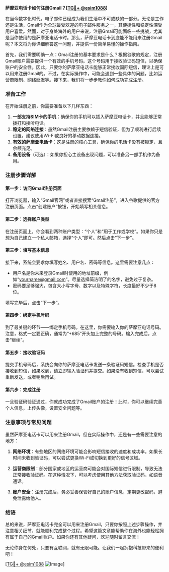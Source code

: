 **萨摩亚电话卡如何注册Gmail？[[TG💪+ @esim1088](https://t.me/s/esim1088)]**

在当今数字化时代，电子邮件已经成为我们生活中不可或缺的一部分。无论是工作还是生活，Gmail作为全球最受欢迎的电子邮件服务之一，其便捷性和稳定性深受用户喜爱。然而，对于身处海外的用户来说，注册Gmail可能面临一些挑战，尤其是当你使用的是萨摩亚电话卡时。那么，萨摩亚电话卡到底能不能用来注册Gmail呢？本文将为你详细解答这一问题，并提供一份简单易懂的操作指南。

首先，我们需要明确一点：Gmail注册的基本要求是什么？根据谷歌的规定，注册Gmail账户需要提供一个有效的手机号码。这个号码用于接收验证码短信，以确保账户的安全性。因此，只要你的萨摩亚电话卡能够正常接收国际短信，理论上是可以用来注册Gmail的。不过，在实际操作中，可能会遇到一些具体的问题，比如运营商限制、网络延迟等。接下来，我们将一步步教你如何成功完成注册。

### 准备工作

在开始注册之前，你需要准备以下几样东西：

1. **一部支持SIM卡的手机**：确保你的手机可以插入萨摩亚电话卡，并且能够正常拨打和接听电话。
2. **稳定的网络连接**：虽然Gmail注册主要依赖于短信验证，但为了顺利进行后续设置，建议使用Wi-Fi或良好的移动数据连接。
3. **有效的萨摩亚电话卡**：这是注册的核心工具，确保你的电话卡没有被锁定，且余额充足。
4. **备用设备**（可选）：如果你担心主设备出现问题，可以准备另一部手机作为备用。

### 注册步骤详解

#### 第一步：访问Gmail注册页面

打开浏览器，输入“Gmail官网”或者直接搜索“Gmail注册”，进入谷歌提供的官方注册页面。点击“创建账户”按钮，开始填写相关信息。

#### 第二步：选择账户类型

在注册页面上，你会看到两种账户类型：“个人”和“用于工作或学校”。如果你只是想为自己建立一个私人邮箱，选择“个人”即可。然后点击“下一步”。

#### 第三步：填写基本信息

接下来，系统会要求你填写姓名、用户名、密码等信息。这里需要注意几点：
- 用户名是你未来登录Gmail时使用的地址前缀，例如“yourname@gmail.com”。尽量选择简洁明了的名字，避免过于复杂。
- 密码要足够强大，包含大小写字母、数字以及特殊字符，长度最好不少于8位。

填写完毕后，点击“下一步”。

#### 第四步：绑定手机号码

到了最关键的环节——绑定手机号码。在这里，你需要输入你的萨摩亚电话号码。注意，格式一定要正确，通常为“+685”开头加上完整的号码。输入完成后，点击“继续”。

#### 第五步：接收验证码

提交手机号码后，系统会向你的萨摩亚电话卡发送一条验证码短信。检查手机是否接收到短信，如果收到，请立即输入验证码并提交。如果没有收到短信，可以尝试重新发送，或者稍后再试。

#### 第六步：完成注册

一旦验证码验证通过，你就成功完成了Gmail账户的注册！此时，你可以继续完善个人信息，上传头像，设置安全问题等。

### 注意事项与常见问题

虽然萨摩亚电话卡可以用来注册Gmail，但在实际操作中，还是有一些需要注意的地方：

1. **网络环境**：有些地区的网络环境可能会影响短信接收的速度和成功率。如果长时间未收到验证码，可以尝试更换Wi-Fi或切换到更好的信号区域。
   
2. **运营商限制**：部分国家或地区的运营商可能会对国际短信进行限制，导致无法正常接收验证码。在这种情况下，可以考虑使用其他方法获取验证码，如语音通话。

3. **账户安全**：注册完成后，务必妥善保管好自己的账户信息，定期更改密码，避免泄露给他人。

### 结语

总的来说，萨摩亚电话卡完全可以用来注册Gmail，只要你按照上述步骤操作，并注意相关细节，就能顺利完成整个过程。希望这篇文章能帮助你在海外也能轻松拥有属于自己的Gmail账户。如果你还有其他疑问，欢迎随时留言交流！

无论你身在何处，只要有互联网，就有无限可能。让我们一起拥抱科技带来的便利吧！

[[TG💪+ @esim1088](https://t.me/s/esim1088) ![Image](https://i.postimg.cc/4NQfJmqS/Snipaste-2025-05-13-00-14-12.png)]
